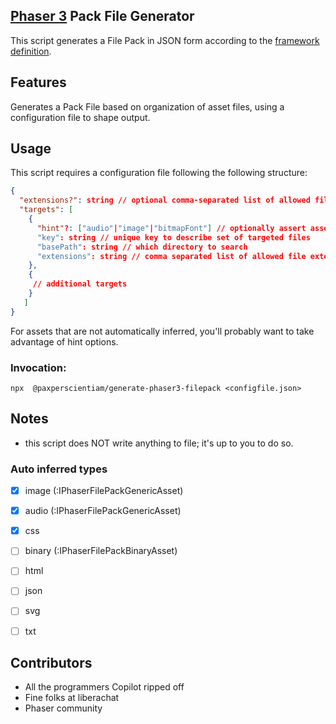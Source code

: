 [Phaser 3](https://github.com/photonstorm/phaser) Pack File Generator
---

This script generates a File Pack in JSON form according to the [framework definition](https://newdocs.phaser.io/docs/3.60.0/focus/Phaser.Loader.LoaderPlugin-pack).

## Features
Generates a Pack File based on organization of asset files, using a configuration file to shape output.


## Usage
This script requires a configuration file following the following structure:
```json
{
  "extensions?": string // optional comma-separated list of allowed file extensions, default action is not to filter by extension
  "targets": [
    {
      "hint"?: ["audio"|"image"|"bitmapFont"] // optionally assert asset type
      "key": string // unique key to describe set of targeted files
      "basePath": string // which directory to search
      "extensions": string // comma separated list of allowed file extensions, takes precedence over higher-level definition
    },
    {
     // additional targets
    }
   ]
}
```

For assets that are not automatically inferred, you'll probably want to take advantage of hint options.

### Invocation:
```shell
npx  @paxperscientiam/generate-phaser3-filepack <configfile.json>

```



## Notes
- this script does NOT write anything to file; it's up to you to do so.


### Auto inferred types
- [x] image (:IPhaserFilePackGenericAsset)
- [x] audio (:IPhaserFilePackGenericAsset)
- [x] css
- [ ] binary (:IPhaserFilePackBinaryAsset)
- [ ] html
- [ ] json
- [ ] svg
- [ ] txt



## Contributors
- All the programmers Copilot ripped off
- Fine folks at liberachat
- Phaser community

